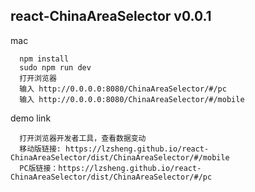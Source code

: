 ## react-ChinaAreaSelector v0.0.1

mac
```
  npm install
  sudo npm run dev
  打开浏览器
  输入 http://0.0.0.0:8080/ChinaAreaSelector/#/pc
  输入 http://0.0.0.0:8080/ChinaAreaSelector/#/mobile
```

demo link

```
  打开浏览器开发者工具，查看数据变动
  移动版链接: https://lzsheng.github.io/react-ChinaAreaSelector/dist/ChinaAreaSelector/#/mobile
  PC版链接：https://lzsheng.github.io/react-ChinaAreaSelector/dist/ChinaAreaSelector/#/pc

```
